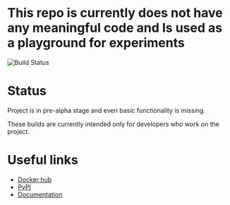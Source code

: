 # This repo is currently does not have any meaningful code and Is used as a playground for experiments

![Build Status](https://api.travis-ci.com/eoranged/squash.svg?branch=master)

# Status

Project is in pre-alpha stage and even basic functionality is missing.

These builds are currently intended only for developers who work on the project.


# Useful links

* [Docker hub](https://hub.docker.com/r/eoranged/squash)
* [PyPI](https://pypi.org/project/python-squash/)
* [Documentation](https://squash.readthedocs.io/en/latest/)
